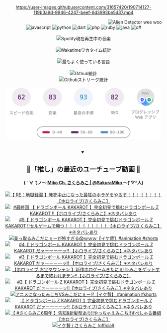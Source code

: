 <!-- START: HERO IMAGE GIF ////////// ////////// ////////// -->
<!-- <img src="@/../assets/img/gaming/ghost-of-tsushima.gif" width="100%"  alt="nellyXinwei's Hero Gif Image"/> -->
<!-- END: HERO IMAGE GIF ////////// ////////// ////////// -->

<div align="center" >  
  
<!-- START:ワンピース 第1015話「ルフィはRED ROCを使う」 -->
<https://user-images.githubusercontent.com/31657420/190714127-119b3a9d-9946-4247-beef-6d3993be5d37.mp4>
<!-- END:ワンピース 第1015話「ルフィはRED ROCを使う」 -->

<!-- START:VISITOR COUNTER -->
<div width="100%" align="right">
<img src="https://komarev.com/ghpvc/?username=nellyXinwei&label=🛸&color=grey&style=for-the-badge&labelcolor=ffffff" alt="Alien Detector wee woo"/>
</div>
<!-- END:VISITOR COUNTER -->

<!-- START: PROGRAMMING LANGUAGES -->
<!-- 色彩 Color Scheme:
#961E3A, #8A0D42, #5A0640, #4F265E, #2B355A, #3E759B, #CC4246,
#BB2649, #AD1052, #700750, #633075, #364270, #4E92C2, #FF5357
Sauce: https://www.webcreatorbox.com/inspiration/pantone-2023
-->

<img src="https://img.shields.io/badge/javascript%20-%23BB2649.svg?&style=for-the-badge&logo=javascript&logoColor=white&labelColor=961E3A" alt="javascript"/>
<img src="https://img.shields.io/badge/python%20-%23AD1052.svg?&style=for-the-badge&logo=python&logoColor=white&labelColor=8A0D42" alt="python" />
<img src="https://img.shields.io/badge/dart%20-%23700750.svg?&style=for-the-badge&logo=dart&logoColor=white&labelColor=5A0640" alt="dart"/>
<img src="https://img.shields.io/badge/php%20-%23633075.svg?&style=for-the-badge&logo=php&logoColor=white&labelColor=4F265E" alt="php"/>
<img src="https://img.shields.io/badge/ruby%20-%23364270.svg?&style=for-the-badge&logo=ruby&logoColor=white&labelColor=2B355A" alt="ruby"/>
<img src="https://img.shields.io/badge/java%20-%234E92C2.svg?&style=for-the-badge&logo=openjdk&logoColor=white&labelColor=3E759B" alt="java"/>
<img src="https://img.shields.io/badge/c%23-%23FF5357.svg?style=for-the-badge&logo=c-sharp&logoColor=white&labelColor=CC4246" alt="c#"/>  
<!-- END: PROGRAMMING LANGUAGES -->

<br>
<br>

<!-- START: MUSIC STATUS -->
  <!-- <a href="https://newojima-gsrs-20220114.vercel.app/api/now-playing?open">
    <img src="https://newojima-gsrs-20220114.vercel.app/api/now-playing" alt="Spotify現在再生中の音楽">
  </a> -->
  <img src="https://newojima-grss-20230114.vercel.app/api/spotify?border_color=transparent" alt="Spotify現在再生中の音楽" width="280px">
<!-- END: MUSIC STATUS -->

<br>
<br>

<!-- START: GITHUB STATUS -->
<!-- 色彩 Color Scheme:  #BB2649, #AD1052, #700750, #633075 -->
<img align="center" src="https://newojima-grs-20230109.vercel.app/api/wakatime?username=newojima&layout=compact&langs_count=10&locale=ja&hide_title=false&title_color=fff&hide_border=true&text_color=fff&bg_color=BB2649,BB2649,633075,633075&hide=other,css,html,bash,xml,git%20config,makefile,properties,yaml,markdown,text,json,jsx" alt="Wakatimeワカタイム統計" width="500px"/>

<br>
<br>

<!-- 色彩 Color Scheme:  #633075, #364270, #4E92C2 -->
  <img align="center" src="https://newojima-grs-20230109.vercel.app/api/top-langs?username=newojima&layout=compact&text_color=fff&icon_color=fff&hide_border=true&&locale=ja&hide_title=false&title_color=fff&include_all_commits=true&card_width=445&langs_count=11&hide=c%23,powershell,shaderlab,hlsl,makefile,jupyter%20notebook,python,html,css,shell,batchfile,less,liquid,hack,scss&bg_color=4F265E,633075,4E92C2" alt="最もよく使っている言語" width="500px"/>

<br>
<br>

<!-- 色彩 Color Scheme:  #4E92C2, #FF5357 -->
  <img align="center" src="https://newojima-grs-20230109.vercel.app/api?username=newojima&rank_icon=github&show_icons=true&&locale=ja&title_color=fff&text_color=fff&icon_color=fff&hide_border=true&hide_title=false&count_private=true&include_all_commits=true&card_width=495&disable_animations=true&bg_color=4E92C2,4E92C2,FF5357" alt="Github統計" width="500px"/>

<br>

<img align="center" src="https://streak-stats.demolab.com?user=newojima&theme=dark&hide_border=true&locale=ja&ring=BB2649&stroke=222222&background=151515&sideLabels=BB2649&currStreakLabel=ffffff&border=BB2649&fire=FF5357&currStreakNum=ffffff&sideNums=FF5357&dates=ffffff" alt="Githubストリーク統計" width="500px"/>

<br>
<br>

  <img align="center" width="500px" src="@/../assets/img/page-insights.svg" alt="Githubページの洞察"/>
  
</div>
<!-- END: GITHUB STATUS -->

<br>
<br>

<div align="center">
<details open>
  <summary>

  </summary>

  <h2 align="center">🌸「推し」の最近のユーチューブ動画 🌸</h2>
  <h4>
  ( ´ ∀ `)ノ～ 
  <a href="https://www.youtube.com/@SakuraMiko">Miko Ch. さくらみこ | @SakuraMiko
  </a>
   ～('▽^人)
  </h4>

  <!-- BEGIN YOUTUBE-CARDS -->
<a href="https://www.youtube.com/watch?v=vKGSY2_ItKs"><img src="https://ytcards.demolab.com/?id=vKGSY2_ItKs&title=%E3%80%90+RE%EF%BC%9A%E5%9C%B0%E7%8D%84%E9%8A%AD%E6%B9%AF+%E3%80%91%E7%99%BA%E5%A3%B2%E4%B8%AD%E6%AD%A2%E3%81%AB%E3%81%AA%E3%81%A3%E3%81%9F%E6%9C%80%E7%8B%82%E3%81%AE%E3%83%9B%E3%83%A9%E3%82%B2%E3%82%92%E3%82%84%E3%82%8B%E3%81%9E%EF%BC%81%EF%BC%81%EF%BC%81%EF%BC%81%EF%BC%81%EF%BC%81%EF%BC%81%EF%BC%81%E3%80%90%E3%83%9B%E3%83%AD%E3%83%A9%E3%82%A4%E3%83%96%2F%E3%81%95%E3%81%8F%E3%82%89%E3%81%BF%E3%81%93%E3%80%91&lang=ja&timestamp=1723289302&background_color=%230d1117&title_color=%23ffffff&stats_color=%23dedede&max_title_lines=1&width=187&border_radius=5&duration=0" alt="【 RE：地獄銭湯 】発売中止になった最狂のホラゲをやるぞ！！！！！！！！【ホロライブ/さくらみこ】" title="【 RE：地獄銭湯 】発売中止になった最狂のホラゲをやるぞ！！！！！！！！【ホロライブ/さくらみこ】"></a>
<a href="https://www.youtube.com/watch?v=f5Xo9xhQ6Kc"><img src="https://ytcards.demolab.com/?id=f5Xo9xhQ6Kc&title=%23%E6%9C%80%E7%B5%82%E5%9B%9E+%E3%80%90+%E3%83%89%E3%83%A9%E3%82%B4%E3%83%B3%E3%83%9C%E3%83%BC%E3%83%AB+KAKAROT+%E3%80%91%E5%AE%8C%E5%85%A8%E5%88%9D%E8%A6%8B%E3%81%A7%E6%8C%91%E3%82%80%E3%83%89%E3%83%A9%E3%82%B4%E3%83%B3%E3%83%9C%E3%83%BC%E3%83%AB+Z+KAKAROT+%E2%80%BC%E3%80%90%E3%83%9B%E3%83%AD%E3%83%A9%E3%82%A4%E3%83%96%2F%E3%81%95%E3%81%8F%E3%82%89%E3%81%BF%E3%81%93%E3%80%91%E2%80%BB%E3%83%8D%E3%82%BF%E3%83%90%E3%83%AC%E3%81%82%E3%82%8A&lang=ja&timestamp=1723289459&background_color=%230d1117&title_color=%23ffffff&stats_color=%23dedede&max_title_lines=1&width=187&border_radius=5&duration=22103" alt="#最終回 【 ドラゴンボール KAKAROT 】完全初見で挑むドラゴンボール Z KAKAROT ‼【ホロライブ/さくらみこ】※ネタバレあり" title="#最終回 【 ドラゴンボール KAKAROT 】完全初見で挑むドラゴンボール Z KAKAROT ‼【ホロライブ/さくらみこ】※ネタバレあり"></a>
<a href="https://www.youtube.com/watch?v=O2qSZpkNbGs"><img src="https://ytcards.demolab.com/?id=O2qSZpkNbGs&title=%235%E3%80%90+%E3%83%89%E3%83%A9%E3%82%B4%E3%83%B3%E3%83%9C%E3%83%BC%E3%83%AB+KAKAROT+%E3%80%91%E5%AE%8C%E5%85%A8%E5%88%9D%E8%A6%8B%E3%81%A7%E6%8C%91%E3%82%80%E3%83%89%E3%83%A9%E3%82%B4%E3%83%B3%E3%83%9C%E3%83%BC%E3%83%AB+Z+KAKAROT+%E2%80%BC%E3%82%BB%E3%83%AB%E3%82%B2%E3%83%BC%E3%83%A0%E3%81%A7%E5%8B%9D%E3%81%A4%EF%BC%81%EF%BC%81%EF%BC%81%EF%BC%81%EF%BC%81%EF%BC%81%EF%BC%81%EF%BC%81%EF%BC%81%EF%BC%81%E3%80%90%E3%83%9B%E3%83%AD%E3%83%A9%E3%82%A4%E3%83%96%2F%E3%81%95%E3%81%8F%E3%82%89%E3%81%BF%E3%81%93%E3%80%91%E2%80%BB%E3%83%8D%E3%82%BF%E3%83%90%E3%83%AC%E3%81%82%E3%82%8A&lang=ja&timestamp=1723137701&background_color=%230d1117&title_color=%23ffffff&stats_color=%23dedede&max_title_lines=1&width=187&border_radius=5&duration=14691" alt="#5【 ドラゴンボール KAKAROT 】完全初見で挑むドラゴンボール Z KAKAROT ‼セルゲームで勝つ！！！！！！！！！！【ホロライブ/さくらみこ】※ネタバレあり" title="#5【 ドラゴンボール KAKAROT 】完全初見で挑むドラゴンボール Z KAKAROT ‼セルゲームで勝つ！！！！！！！！！！【ホロライブ/さくらみこ】※ネタバレあり"></a>
<a href="https://www.youtube.com/watch?v=zJMPfE2R728"><img src="https://ytcards.demolab.com/?id=zJMPfE2R728&title=%E4%B9%97%E3%81%A3%E5%8F%96%E3%82%8B%E3%81%BF%E3%81%93%E3%81%A0%E3%81%AB%E3%81%87%E3%83%BC%E3%81%8C%E6%80%96%E3%81%99%E3%81%8E%E3%82%8B%F0%9F%98%B1%EF%BD%97%EF%BD%97%EF%BD%97%E3%80%90%E3%82%A4%E3%82%B1%E8%B4%84%E3%80%91%23animation+%23shorts&lang=ja&timestamp=1723111359&background_color=%230d1117&title_color=%23ffffff&stats_color=%23dedede&max_title_lines=1&width=187&border_radius=5&duration=18" alt="乗っ取るみこだにぇーが怖すぎる😱ｗｗｗ【イケ贄】#animation #shorts" title="乗っ取るみこだにぇーが怖すぎる😱ｗｗｗ【イケ贄】#animation #shorts"></a>
<a href="https://www.youtube.com/watch?v=IZbqvGgMgHk"><img src="https://ytcards.demolab.com/?id=IZbqvGgMgHk&title=%234%E3%80%90+%E3%83%89%E3%83%A9%E3%82%B4%E3%83%B3%E3%83%9C%E3%83%BC%E3%83%AB+KAKAROT+%E3%80%91%E5%AE%8C%E5%85%A8%E5%88%9D%E8%A6%8B%E3%81%A7%E6%8C%91%E3%82%80%E3%83%89%E3%83%A9%E3%82%B4%E3%83%B3%E3%83%9C%E3%83%BC%E3%83%AB+Z+KAKAROT+%E3%81%A0%E3%82%A1%E3%83%BC%E3%83%BC%E3%83%BC%E3%83%BC%E3%83%83%E2%80%BC+%E3%80%90%E3%83%9B%E3%83%AD%E3%83%A9%E3%82%A4%E3%83%96%2F%E3%81%95%E3%81%8F%E3%82%89%E3%81%BF%E3%81%93%E3%80%91%E2%80%BB%E3%83%8D%E3%82%BF%E3%83%90%E3%83%AC%E3%81%82%E3%82%8A&lang=ja&timestamp=1722962586&background_color=%230d1117&title_color=%23ffffff&stats_color=%23dedede&max_title_lines=1&width=187&border_radius=5&duration=14287" alt="#4【 ドラゴンボール KAKAROT 】完全初見で挑むドラゴンボール Z KAKAROT だァーーーーッ‼ 【ホロライブ/さくらみこ】※ネタバレあり" title="#4【 ドラゴンボール KAKAROT 】完全初見で挑むドラゴンボール Z KAKAROT だァーーーーッ‼ 【ホロライブ/さくらみこ】※ネタバレあり"></a>
<a href="https://www.youtube.com/watch?v=MQP1TDxzsc8"><img src="https://ytcards.demolab.com/?id=MQP1TDxzsc8&title=%233%E3%80%90+%E3%83%89%E3%83%A9%E3%82%B4%E3%83%B3%E3%83%9C%E3%83%BC%E3%83%AB+KAKAROT+%E3%80%91%E5%AE%8C%E5%85%A8%E5%88%9D%E8%A6%8B%E3%81%A7%E6%8C%91%E3%82%80%E3%83%89%E3%83%A9%E3%82%B4%E3%83%B3%E3%83%9C%E3%83%BC%E3%83%AB+Z+KAKAROT+%E3%81%A0%E3%82%A1%E3%83%BC%E3%83%BC%E3%83%BC%E3%83%BC%E3%83%83%E2%80%BC+%E3%80%90%E3%83%9B%E3%83%AD%E3%83%A9%E3%82%A4%E3%83%96%2F%E3%81%95%E3%81%8F%E3%82%89%E3%81%BF%E3%81%93%E3%80%91%E2%80%BB%E3%83%8D%E3%82%BF%E3%83%90%E3%83%AC%E3%81%82%E3%82%8A&lang=ja&timestamp=1722874518&background_color=%230d1117&title_color=%23ffffff&stats_color=%23dedede&max_title_lines=1&width=187&border_radius=5&duration=13519" alt="#3【 ドラゴンボール KAKAROT 】完全初見で挑むドラゴンボール Z KAKAROT だァーーーーッ‼ 【ホロライブ/さくらみこ】※ネタバレあり" title="#3【 ドラゴンボール KAKAROT 】完全初見で挑むドラゴンボール Z KAKAROT だァーーーーッ‼ 【ホロライブ/さくらみこ】※ネタバレあり"></a>
<a href="https://www.youtube.com/watch?v=fV2aHqlCT40"><img src="https://ytcards.demolab.com/?id=fV2aHqlCT40&title=%E3%80%90%E3%83%9B%E3%83%AD%E3%83%A9%E3%82%A4%E3%83%96+%E3%81%8A%E5%AE%9D%E3%83%9E%E3%82%A6%E3%83%B3%E3%83%86%E3%83%B3+%E3%80%91%E6%96%B0%E4%BD%9C%E3%83%9B%E3%83%AD%E3%82%B2%E3%83%BC%E3%83%A0%E3%81%8D%E3%81%9F%E3%81%AB%E3%81%87%E2%80%BC%E2%9C%A8%E3%81%BF%E3%81%93%E3%82%92%E3%82%B2%E3%83%83%E3%83%88%E3%81%99%E3%82%8B%E3%81%BE%E3%81%A7%E7%B5%82%E3%82%8F%E3%82%8C%E3%81%BE%E3%83%86%E3%83%B3%E2%80%BC%E3%80%90%E3%83%9B%E3%83%AD%E3%83%A9%E3%82%A4%E3%83%96%2F%E3%81%95%E3%81%8F%E3%82%89%E3%81%BF%E3%81%93%E3%80%91&lang=ja&timestamp=1722788203&background_color=%230d1117&title_color=%23ffffff&stats_color=%23dedede&max_title_lines=1&width=187&border_radius=5&duration=10877" alt="【ホロライブ お宝マウンテン 】新作ホロゲームきたにぇ‼✨みこをゲットするまで終われまテン‼【ホロライブ/さくらみこ】" title="【ホロライブ お宝マウンテン 】新作ホロゲームきたにぇ‼✨みこをゲットするまで終われまテン‼【ホロライブ/さくらみこ】"></a>
<a href="https://www.youtube.com/watch?v=18lmuko9VTg"><img src="https://ytcards.demolab.com/?id=18lmuko9VTg&title=%232%E3%80%90+%E3%83%89%E3%83%A9%E3%82%B4%E3%83%B3%E3%83%9C%E3%83%BC%E3%83%AB+Z+KAKAROT+%E3%80%91%E5%AE%8C%E5%85%A8%E5%88%9D%E8%A6%8B%E3%81%A7%E6%8C%91%E3%82%80%E3%83%89%E3%83%A9%E3%82%B4%E3%83%B3%E3%83%9C%E3%83%BC%E3%83%AB+Z+KAKAROT+%E3%81%A0%E3%82%A1%E3%83%BC%E3%83%BC%E3%83%BC%E3%83%BC%E3%83%83%E2%80%BC%E3%80%90%E3%83%9B%E3%83%AD%E3%83%A9%E3%82%A4%E3%83%96%2F%E3%81%95%E3%81%8F%E3%82%89%E3%81%BF%E3%81%93%E3%80%91%E2%80%BB%E3%83%8D%E3%82%BF%E3%83%90%E3%83%AC%E3%81%82%E3%82%8A&lang=ja&timestamp=1722703409&background_color=%230d1117&title_color=%23ffffff&stats_color=%23dedede&max_title_lines=1&width=187&border_radius=5&duration=19259" alt="#2【 ドラゴンボール Z KAKAROT 】完全初見で挑むドラゴンボール Z KAKAROT だァーーーーッ‼【ホロライブ/さくらみこ】※ネタバレあり" title="#2【 ドラゴンボール Z KAKAROT 】完全初見で挑むドラゴンボール Z KAKAROT だァーーーーッ‼【ホロライブ/さくらみこ】※ネタバレあり"></a>
<a href="https://www.youtube.com/watch?v=XRTNNmhz38g"><img src="https://ytcards.demolab.com/?id=XRTNNmhz38g&title=%E3%82%A2%E3%83%8B%E3%83%A1%E3%81%AB%E3%81%AA%E3%81%A3%E3%81%9F%E3%81%BF%E3%81%93%E3%81%A1VS%E3%81%BF%E3%81%93%E3%81%A0%E3%81%AB%E3%81%87%E3%83%BC%E2%81%89%EF%B8%8F%E3%80%90%E3%82%A4%E3%82%B1%E8%B4%84%E3%80%91+%23animation+%23shorts&lang=ja&timestamp=1722654018&background_color=%230d1117&title_color=%23ffffff&stats_color=%23dedede&max_title_lines=1&width=187&border_radius=5&duration=31" alt="アニメになったみこちVSみこだにぇー⁉️【イケ贄】 #animation #shorts" title="アニメになったみこちVSみこだにぇー⁉️【イケ贄】 #animation #shorts"></a>
<a href="https://www.youtube.com/watch?v=Sydx8qcvQAE"><img src="https://ytcards.demolab.com/?id=Sydx8qcvQAE&title=%E3%80%90+%E3%83%89%E3%83%A9%E3%82%B4%E3%83%B3%E3%83%9C%E3%83%BC%E3%83%AB+Z+KAKAROT+%E3%80%91%E5%AE%8C%E5%85%A8%E5%88%9D%E8%A6%8B%E3%81%A7%E6%8C%91%E3%82%80%E3%83%89%E3%83%A9%E3%82%B4%E3%83%B3%E3%83%9C%E3%83%BC%E3%83%AB+Z+KAKAROT+%E3%81%A0%E3%82%A1%E3%83%BC%E3%83%BC%E3%83%BC%E3%83%BC%E3%83%83%E2%80%BC%E3%80%90%E3%83%9B%E3%83%AD%E3%83%A9%E3%82%A4%E3%83%96%2F%E3%81%95%E3%81%8F%E3%82%89%E3%81%BF%E3%81%93%E3%80%91%E2%80%BB%E3%83%8D%E3%82%BF%E3%83%90%E3%83%AC%E3%81%82%E3%82%8A&lang=ja&timestamp=1722613324&background_color=%230d1117&title_color=%23ffffff&stats_color=%23dedede&max_title_lines=1&width=187&border_radius=5&duration=15971" alt="【 ドラゴンボール Z KAKAROT 】完全初見で挑むドラゴンボール Z KAKAROT だァーーーーッ‼【ホロライブ/さくらみこ】※ネタバレあり" title="【 ドラゴンボール Z KAKAROT 】完全初見で挑むドラゴンボール Z KAKAROT だァーーーーッ‼【ホロライブ/さくらみこ】※ネタバレあり"></a>
<a href="https://www.youtube.com/watch?v=EDfGv-VSZsk"><img src="https://ytcards.demolab.com/?id=EDfGv-VSZsk&title=%E3%80%90+%23%E3%81%95%E3%81%8F%E3%82%89%E3%81%BF%E3%81%936%E5%91%A8%E5%B9%B4+%E3%80%91%E5%91%8A%E7%9F%A5%26%E6%96%B0%E9%AB%AA%E5%9E%8B%E3%81%82%E3%82%8A%E2%80%BC%E3%82%84%E3%81%A3%E3%81%A1%E3%82%83%E3%81%88%E3%81%BF%E3%81%93%E3%81%A1%E2%80%BC%E3%81%99%E3%81%BA%E3%81%97%E3%82%83%E3%82%8B%E7%95%AA%E7%B5%84%E3%80%90%E3%83%9B%E3%83%AD%E3%83%A9%E3%82%A4%E3%83%96%2F%E3%81%95%E3%81%8F%E3%82%89%E3%81%BF%E3%81%93%E3%80%91&lang=ja&timestamp=1722523389&background_color=%230d1117&title_color=%23ffffff&stats_color=%23dedede&max_title_lines=1&width=187&border_radius=5&duration=7113" alt="【 #さくらみこ6周年 】告知&新髪型あり‼やっちゃえみこち‼すぺしゃる番組【ホロライブ/さくらみこ】" title="【 #さくらみこ6周年 】告知&新髪型あり‼やっちゃえみこち‼すぺしゃる番組【ホロライブ/さくらみこ】"></a>
<a href="https://www.youtube.com/watch?v=Q2b8Zsui_0Y"><img src="https://ytcards.demolab.com/?id=Q2b8Zsui_0Y&title=%E3%82%A4%E3%82%B1%E8%B4%84++%2F+%E3%81%95%E3%81%8F%E3%82%89%E3%81%BF%E3%81%93++%28official%29&lang=ja&timestamp=1722520806&background_color=%230d1117&title_color=%23ffffff&stats_color=%23dedede&max_title_lines=1&width=187&border_radius=5&duration=243" alt="イケ贄  / さくらみこ  (official)" title="イケ贄  / さくらみこ  (official)"></a>
<!-- END YOUTUBE-CARDS -->

</div>
  
</details>
